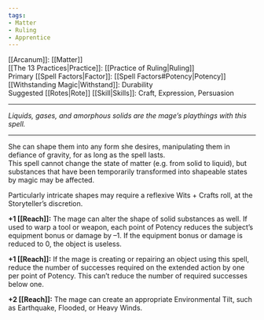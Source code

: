 ```yaml
---
tags:
- Matter
- Ruling
- Apprentice
---
```


[[Arcanum]]: [[Matter]]\
[[The 13 Practices|Practice]]: [[Practice of Ruling|Ruling]]\
Primary [[Spell Factors|Factor]]: [[Spell Factors#Potency|Potency]]\
[[Withstanding Magic|Withstand]]: Durability\
Suggested [[Rotes|Rote]] [[Skill|Skills]]: Craft, Expression, Persuasion

---

_Liquids, gases, and amorphous solids are the mage’s playthings with this spell._

---

She can shape them into any form she desires, manipulating them in defiance of gravity, for as long as the spell lasts.\
This spell cannot change the state of matter (e.g. from solid to liquid), but substances that have been temporarily transformed into shapeable states by magic may be affected. 

Particularly intricate shapes may require a reflexive Wits + Crafts roll, at the Storyteller’s discretion.

**+1 [[Reach]]:** The mage can alter the shape of solid substances as well. If used to warp a tool or weapon, each point of Potency reduces the subject’s equipment bonus or damage by –1. If the equipment bonus or damage is reduced to 0, the object is useless.

**+1 [[Reach]]:** If the mage is creating or repairing an object using this spell, reduce the number of successes required on the extended action by one per point of Potency. This can’t reduce the number of required successes below one.

**+2 [[Reach]]:** The mage can create an appropriate Environmental Tilt, such as Earthquake, Flooded, or Heavy Winds.